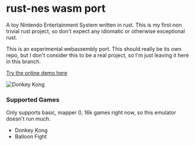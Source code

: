# rust-nes wasm port
A toy Nintendo Entertainment System written in rust. This is my first non trivial rust project, so don't expect any idiomatic or otherwise exceptional rust.

This is an experimental webassembly port. This should really be its own repo, but I don't consider this to be a real project, so I'm just leaving it here in this branch.

[Try the online demo here](https:suckow.dev/nes)

![Donkey Kong](https://i.imgur.com/5wv29YA.png)

### Supported Games
Only supports basic, mapper 0, 16k games right now, so this emulator doesn't run much.
- Donkey Kong
- Balloon Fight
